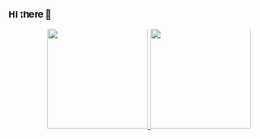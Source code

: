 ### Hi there 👋

<div align="center">
  <a href="https://github.com/Sidimar-Salla">
  <img height="180em" src="https://github-readme-stats.vercel.app/api?username=Sidimar-Salla&show_icons=true&theme=tokyonight&include_all_commits=true&count_private=true"/>
  <img height="180em" src="https://github-readme-stats.vercel.app/api/top-langs/?username=Sidimar-Salla&layout=merko&langs_count=7&theme=dracula"/>
</div>

